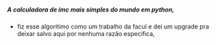 ##### A calculadora de imc mais simples do mundo em python, 
- fiz esse algoritimo como um trabalho da facul e dei um upgrade pra deixar salvo aqui por nenhuma razão especifica,

